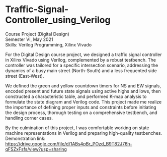 # Traffic-Signal-Controller_using_Verilog
Course Project (Digital Design)  
Semester VI, May 2021  
Skills: Verilog Programming, Xilinx Vivado  

For the Digital Design course project, we designed a traffic signal controller in Xilinx Vivado using Verilog, complemented by a robust testbench. The controller was tailored for a specific intersection scenario, addressing the dynamics of a busy main street (North-South) and a less frequented side street (East-West).  
  
We defined the green and yellow countdown timers for NS and EW signals, encoded present and future state signals using active highs and lows, then constructed a characteristic table, and performed K-map analysis to formulate the state diagram and Verilog code. This project made me realize the importance of defining proper inputs and constraints before initiating the design process, thorough testing on a comprehensive testbench, and handling corner cases.  
  
By the culmination of this project, I was comfortable working on state machine representations in Verilog and preparing high-quality testbenches.  
Demonstration link:  
https://drive.google.com/file/d/1ABs4pBr_POzd_B9T82J76h-qFSZxFsfs/view?usp=sharing
